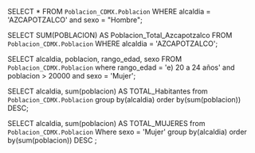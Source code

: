 SELECT * FROM `Poblacion_CDMX.Poblacion` WHERE alcaldia = 'AZCAPOTZALCO' and sexo = "Hombre";

SELECT SUM(POBLACION) AS Poblacion_Total_Azcapotzalco FROM `Poblacion_CDMX.Poblacion` WHERE alcaldia = 'AZCAPOTZALCO';


SELECT  alcaldia, poblacion, rango_edad, sexo FROM `Poblacion_CDMX.Poblacion` where rango_edad = 'e) 20 a 24 años' and poblacion > 20000 and sexo = 'Mujer';


SELECT alcaldia, sum(poblacion) AS TOTAL_Habitantes from `Poblacion_CDMX.Poblacion` group by(alcaldia) order by(sum(poblacion)) DESC;


SELECT alcaldia, sum(poblacion) AS TOTAL_MUJERES from `Poblacion_CDMX.Poblacion` Where sexo = 'Mujer' group by(alcaldia) order by(sum(poblacion)) DESC ;
